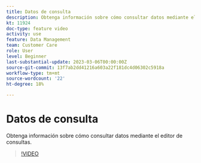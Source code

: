 ```yaml
---
title: Datos de consulta
description: Obtenga información sobre cómo consultar datos mediante el editor de consultas.
kt: 11924
doc-type: feature video
activity: use
feature: Data Management
team: Customer Care
role: User
level: Beginner
last-substantial-update: 2023-03-06T00:00:00Z
source-git-commit: 13f7ab2dd41216a603a22f181dc4d06302c5918a
workflow-type: tm+mt
source-wordcount: '22'
ht-degree: 18%

---
```



# Datos de consulta

Obtenga información sobre cómo consultar datos mediante el editor de consultas.

>[!VIDEO](https://video.tv.adobe.com/v/3415814?quality=12&learn=on)
